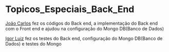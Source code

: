 # Topicos_Especiais_Back_End
[João Carlos](https://github.com/Jcarlos1999) fez os códigos do Back end, a implementação do Back end com o Front end e ajudou na configuração do Mongo DB(Banco de Dados)

[Igor Luiz](https://github.com/igu1nho) fez os testes do Back end, configuração do Mongo DB(Banco de Dados) e testes do Mongo

